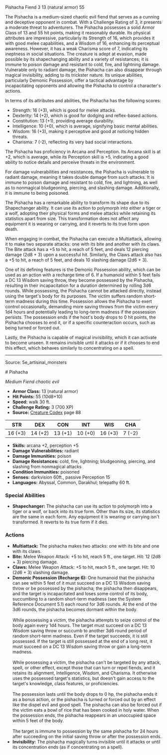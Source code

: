 <MonsterName/>Pishacha</MonsterName>
<CreatureType/>Fiend</CreatureType>
<CR/>3</CR>
<AC/>13 (natural armor)</AC>
<HP/>55</HP>
<summary>The Pishacha is a medium-sized chaotic evil fiend that serves as a cunning and deceptive opponent in combat. With a Challenge Rating of 3, it presents a moderate threat to adventurers. The Pishacha possesses a solid Armor Class of 13 and 55 hit points, making it reasonably durable. Its physical attributes are impressive, particularly its Strength of 16, which provides it with good melee capabilities, and a Wisdom of 16, enhancing its perceptual awareness. However, it has a weak Charisma score of 7, indicating its ineptness in social situations. The creature is adept at evasion, made possible by its shapechanging ability and a variety of resistances; it is immune to poison damage and resistant to cold, fire, and lightning damage. Vulnerable only to radiant damage, the Pishacha can also disappear through magical invisibility, adding to its trickster nature. Its unique abilities, particularly Demonic Possession, offer a tactical advantage by incapacitating opponents and allowing the Pishacha to control a character's actions.</summary>

<detail>

In terms of its attributes and abilities, the Pishacha has the following scores: 
- Strength: 16 (+3), which is good for melee attacks.
- Dexterity: 14 (+2), which is good for dodging and reflex-based actions.
- Constitution: 13 (+1), providing average durability.
- Intelligence: 10 (+0), which is average, signifying basic mental abilities.
- Wisdom: 16 (+3), making it perceptive and good at noticing hidden threats.
- Charisma: 7 (-2), reflecting its very bad social interactions.

The Pishacha has proficiency in Arcana and Perception. Its Arcana skill is at +2, which is average, while its Perception skill is +5, indicating a good ability to notice details and perceive threats in the environment.

For damage vulnerabilities and resistances, the Pishacha is vulnerable to radiant damage, meaning it takes double damage from such attacks. It is immune to poison damage and resistant to cold, fire, and lightning, as well as to nonmagical bludgeoning, piercing, and slashing damage. Additionally, it is immune to being poisoned.

The Pishacha has a remarkable ability to transform its shape due to its Shapechanger ability. It can use its action to polymorph into either a tiger or a wolf, adopting their physical forms and melee attacks while retaining its statistics apart from size. This transformation does not affect any equipment it is wearing or carrying, and it reverts to its true form upon death.

When engaging in combat, the Pishacha can execute a Multiattack, allowing it to make two separate attacks: one with its bite and another with its claws. The Bite attack has a +5 to hit, a reach of 5 feet, and deals 12 piercing damage (2d8 + 3) upon a successful hit. Similarly, the Claws attack also has a +5 to hit, a reach of 5 feet, and deals 10 slashing damage (2d6 + 3).

One of its defining features is the Demonic Possession ability, which can be used as an action with a recharge time of 6. If a humanoid within 5 feet fails a DC 13 Wisdom saving throw, they become possessed by the Pishacha, resulting in their incapacitation for a duration determined by rolling 3d6 rounds. While possessing, the Pishacha cannot be attacked directly, instead using the target's body for its purposes. The victim suffers random short-term madness during this time. Possession allows the Pishacha to exert control occasionally, demanding more saving throws from the victim every 1d4 hours and potentially leading to long-term madness if the possession persists. The possession ends if the host's body drops to 0 hit points, the Pishacha chooses to end it, or if a specific counteraction occurs, such as being turned or forced out.

Lastly, the Pishacha is capable of magical invisibility, which it can activate to become unseen. It remains invisible until it attacks or if it chooses to end this effect, which behaves similarly to concentrating on a spell.</detail>



---

Source: 5e_artisinal_monsters

<statblock>
# Pishacha

*Medium* *Fiend* *chaotic evil*

- **Armor Class:** 13 (natural armor)
- **Hit Points:** 55 (10d8+10)
- **Speed:** walk 30 ft.
- **Challenge Rating:** 3 (700 XP)
- **Source:** [Creature Codex](https://koboldpress.com/kpstore/product/creature-codex-for-5th-edition-dnd) page 88

| STR | DEX | CON | INT | WIS | CHA |
| --- | --- | --- | --- | --- | --- |
| 16 (+3) | 14 (+2) | 13 (+1) | 10 (+0) | 16 (+3) | 7 (-2) |

- **Skills:** arcana +2, perception +5
- **Damage Vulnerabilities:** radiant
- **Damage Immunities:** poison
- **Damage Resistances:** cold, fire, lightning; bludgeoning, piercing, and slashing from nonmagical attacks
- **Condition Immunities:** poisoned
- **Senses:** darkvision 60ft., passive Perception 15
- **Languages:** Abyssal, Common, Darakhul; telepathy 60 ft.

### Special Abilities

- **Shapechanger:** The pishacha can use its action to polymorph into a tiger or a wolf, or back into its true form. Other than its size, its statistics are the same in each form. Any equipment it is wearing or carrying isn't transformed. It reverts to its true form if it dies.

### Actions

- **Multiattack:** The pishacha makes two attacks: one with its bite and one with its claws.
- **Bite:** Melee Weapon Attack: +5 to hit, reach 5 ft., one target. Hit: 12 (2d8 + 3) piercing damage.
- **Claws:** Melee Weapon Attack: +5 to hit, reach 5 ft., one target. Hit: 10 (2d6 + 3) slashing damage.
- **Demonic Possession (Recharge 6):** One humanoid that the pishacha can see within 5 feet of it must succeed on a DC 13 Wisdom saving throw or be possessed by the pishacha; the pishacha then disappears, and the target is incapacitated and loses some control of its body, succumbing to a random short-term madness (see the System Reference Document 5.1) each round for 3d6 rounds. At the end of the 3d6 rounds, the pishacha becomes dormant within the body. <br><br>While possessing a victim, the pishacha attempts to seize control of the body again every 1d4 hours. The target must succeed on a DC 13 Wisdom saving throw or succumb to another 3d6 round period of random short-term madness. Even if the target succeeds, it is still possessed. If the target is still possessed at the end of a long rest, it must succeed on a DC 13 Wisdom saving throw or gain a long-term madness. <br><br>While possessing a victim, the pishacha can't be targeted by any attack, spell, or other effect, except those that can turn or repel fiends, and it retains its alignment, Intelligence, Wisdom, and Charisma. It otherwise uses the possessed target's statistics, but doesn't gain access to the target's knowledge, class features, or proficiencies. <br><br>The possession lasts until the body drops to 0 hp, the pishacha ends it as a bonus action, or the pishacha is turned or forced out by an effect like the dispel evil and good spell. The pishacha can also be forced out if the victim eats a bowl of rice that has been cooked in holy water. When the possession ends, the pishacha reappears in an unoccupied space within 5 feet of the body. <br><br>The target is immune to possession by the same pishacha for 24 hours after succeeding on the initial saving throw or after the possession ends.
- **Invisibility:** The pishacha magically turns invisible until it attacks or until its concentration ends (as if concentrating on a spell).


</statblock>


